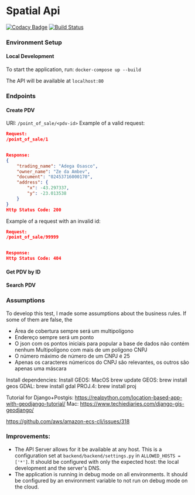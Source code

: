 # Spatial Api

[![Codacy Badge](https://api.codacy.com/project/badge/Grade/5c2a1e2da9504bce829df47519c62cf8)](https://app.codacy.com/app/taciogt/spatial-api?utm_source=github.com&utm_medium=referral&utm_content=taciogt/spatial-api&utm_campaign=Badge_Grade_Dashboard)
[![Build Status](https://travis-ci.com/taciogt/spatial-api.svg?branch=master)](https://travis-ci.com/taciogt/spatial-api)

### Environment Setup

#### Local Development

To start the application, run: `docker-compose up --build`

The API will be available at `localhost:80`


### Endpoints

#### Create PDV
URI: `/point_of_sale/<pdv-id>`
Example of a valid request:
```json
Request:
/point_of_sale/1


Response:
{
    "trading_name": "Adega Osasco",
    "owner_name": "Ze da Ambev",
    "document": "02453716000170",
    "address": {
        "x": -43.297337,
        "y": -23.013538
    }
}
Http Status Code: 200
```

Example of a request with an invalid id:
```json
Request:
/point_of_sale/99999


Response:
Http Status Code: 404
```

#### Get PDV by ID
#### Search PDV


### Assumptions
To develop this test, I made some assumptions about the business rules. If some of them are false, the  
* Área de cobertura sempre será um multipolígono
* Endereço sempre será um ponto
* O json com os pontos iniciais para popular a base de dados não contém nenhum Multipolígono com mais de um polígono
CNPJ
* O número máximo de número de um CNPJ é 25
* Apenas os caracteres númericos do CNPJ são relevantes, os outros são apenas uma máscara

Install dependencies:
Install GEOS:
MacOS
brew update
GEOS: brew install geos
GDAL: brew install gdal 
PROJ.4: brew install proj

Tutorial for Django+Postgis:
https://realpython.com/location-based-app-with-geodjango-tutorial/
Mac:
https://www.techiediaries.com/django-gis-geodjango/



https://github.com/aws/amazon-ecs-cli/issues/318


### Improvements:
* The API Server allows for it be available at any host. This is a configuration set at `backend/backend/settings.py` in `ALLOWED_HOSTS = ['*']`. It should be configured with only the expected host: the local development and the server's DNS.
* The application is running in debug mode on all environments. It should be configured by an environment variable to not run on debug mode on the cloud.